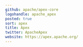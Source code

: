 ```yaml
---
github: apache/apex-core
logohandle: apache_apex
posted: true
sort: apex
title: Apex
twitter: ApacheApex
website: https://apex.apache.org/
---
```

